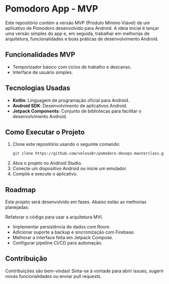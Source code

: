# Pomodoro App - MVP

Este repositório contém a versão MVP (Produto Mínimo Viável) de um aplicativo de Pomodoro desenvolvido para Android. A ideia inicial é lançar uma versão simples do app e, em seguida, trabalhar em melhorias de arquitetura, funcionalidades e boas práticas de desenvolvimento Android.

## Funcionalidades MVP
- Temporizador básico com ciclos de trabalho e descanso.
- Interface de usuário simples.

## Tecnologias Usadas
- **Kotlin**: Linguagem de programação oficial para Android.
- **Android SDK**: Desenvolvimento de aplicativos Android.
- **Jetpack Components**: Conjunto de bibliotecas para facilitar o desenvolvimento Android.

## Como Executar o Projeto
1. Clone este repositório usando o seguinte comando:
   ```bash
   git clone https://github.com/velosobr/pomodoro-devops-masterclass.git
    ```
2. Abra o projeto no Android Studio.
3. Conecte um dispositivo Android ou inicie um emulador.
4. Compile e execute o aplicativo.
## Roadmap
Este projeto será desenvolvido em fases. Abaixo estão as melhorias planejadas:

 Refatorar o código para usar a arquitetura MVI.
 - Implementar persistência de dados com Room.
 - Adicionar suporte a backup e sincronização com Firebase.
 - Melhorar a interface feita em Jetpack Compose.
 - Configurar pipeline CI/CD para automação.

## Contribuição
Contribuições são bem-vindas! Sinta-se à vontade para abrir issues, sugerir novas funcionalidades ou enviar pull requests.
